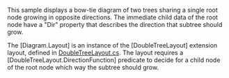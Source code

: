 ﻿This sample displays a bow-tie diagram of two trees sharing a single root node growing in opposite directions.
The immediate child data of the root node have a "Dir" property
that describes the direction that subtree should grow.

The [Diagram.Layout] is an instance of the [DoubleTreeLayout] extension layout,
defined in [DoubleTreeLayout.cs](https://github.com/NorthwoodsSoftware/GoDiagram/blob/main/Extensions/Layouts/DoubleTree/DoubleTreeLayout.cs).
The layout requires a [DoubleTreeLayout.DirectionFunction] predicate to decide for a child node
of the root node which way the subtree should grow.